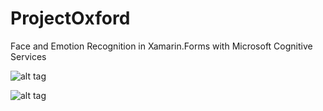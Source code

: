# ProjectOxford

Face and Emotion Recognition in Xamarin.Forms with Microsoft Cognitive Services



![alt tag](https://shah0150.github.io/ProjectOxford/Xamarin.Forms_Faceemotiondetection.PNG "Description goes here")


![alt tag](http://shah0150.edumedia.ca/mad9135/Retrofit.png "Description goes here")
